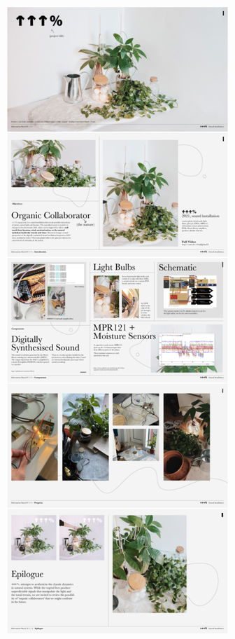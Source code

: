 
<img src="InformationBoard-01.jpg">    
<img src="InformationBoard-02.jpg">    
<img src="InformationBoard-03.jpg">    
<img src="InformationBoard-04.jpg">    
<img src="InformationBoard-05.jpg">    
